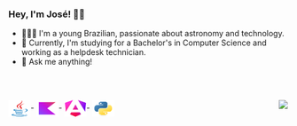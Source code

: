 ### Hey, I'm José! 🖖🏾

- 👨🏾‍🚀 I'm a young Brazilian, passionate about astronomy and technology.
- 🔭 Currently, I'm studying for a Bachelor's in Computer Science and working as a helpdesk technician.  
- 💬 Ask me anything!
<br>
<div align="center">
  <!--<img height="160em" src="https://github-readme-stats.vercel.app/api/top-langs/?username=josecunha0&layout=compact&langs_count=7&theme=dark"/>-->
  
</div>
  
  
  ##
  
<div style="display: inline_block">
  <img align="center" alt="Jose-Java" height="30" width="40" src="https://raw.githubusercontent.com/devicons/devicon/master/icons/java/java-original.svg">-
  <img align="center" alt="Jose-Kt" height="30" width="40" src="https://raw.githubusercontent.com/devicons/devicon/master/icons/kotlin/kotlin-original.svg">-
  <img align="center" alt="Jose-Angular" height="30" width="40" src="https://github.com/devicons/devicon/blob/master/icons/angular/angular-original.svg">-
  <img align="center" alt="Jose-Python" height="30" width="40" src="https://raw.githubusercontent.com/devicons/devicon/master/icons/python/python-original.svg"
  
  
  <a href="https://www.linkedin.com/in/jos%C3%A9-fernando-cunha-da-silva-968096176" target="_blank"><img align="right" margin="0" src="https://img.shields.io/badge/-LinkedIn-%230077B5?style=for-the-badge&logo=linkedin&logoColor=white" target="_blank"></a>
</div>
